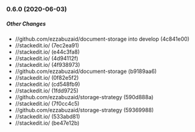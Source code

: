 ### 0.6.0 (2020-06-03)

##### Other Changes

* //github.com/ezzabuzaid/document-storage into develop (4c841e00)
* //stackedit.io/ (7ec2ea91)
* //stackedit.io/ (e44c3fa8)
* //stackedit.io/ (4d94112f)
* //stackedit.io/ (4f938973)
* //github.com/ezzabuzaid/document-storage (b9189aa6)
* //stackedit.io/ (0f82e5f2)
* //stackedit.io/ (cd548fb9)
* //stackedit.io/ (1fdd9725)
* //github.com/ezzabuzaid/storage-strategy (590d888a)
* //stackedit.io/ (7f0cc4c5)
* //github.com/ezzabuzaid/storage-strategy (59369988)
* //stackedit.io/ (533abd81)
* //stackedit.io/ (be47e12b)

